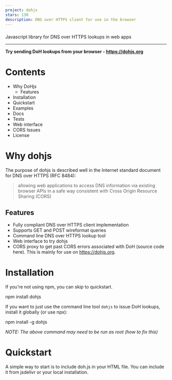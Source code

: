 ```yaml
---
project: dohjs
stars: 130
description: DNS over HTTPS client for use in the browser
---
```


###   
  
Javascript library for DNS over HTTPS lookups in web apps

* * *

**Try sending DoH lookups from your browser - https://dohjs.org**

Contents
========

-   Why DoHjs
    -   Features
-   Installation
-   Quickstart
-   Examples
-   Docs
-   Tests
-   Web interface
-   CORS Issues
-   License

Why dohjs
=========

The purpose of dohjs is described well in the Internet standard document for DNS over HTTPS (RFC 8484):

> allowing web applications to access DNS information via existing browser APIs in a safe way consistent with Cross Origin Resource Sharing (CORS)

Features
--------

-   Fully compliant DNS over HTTPS client implementation
-   Supports GET and POST wireformat queries
-   Command line DNS over HTTPS lookup tool
-   Web interface to try dohjs
-   CORS proxy to get past CORS errors associated with DoH (source code here). This is mainly for use on https://dohjs.org.

Installation
============

If you're not using npm, you can skip to quickstart.

npm install dohjs

If you want to just use the command line tool `dohjs` to issue DoH lookups, install it globally (or use npx):

npm install -g dohjs

_NOTE: The above command may need to be run as root (how to fix this)_

Quickstart
==========

A simple way to start is to include doh.js in your HTML file. You can include it from jsdelivr or your local installation.

<!-- from CDN -->
<script src\="https://cdn.jsdelivr.net/npm/dohjs@latest/dist/doh.min.js"\></script\>
<!-- from local installation -->
<script src\="/path/to/node\_modules/dohjs/dist/doh.min.js"\></script\>

If your project is mostly nodejs-style (e.g. you're using browserify), you can `require()` dohjs like so:

const doh \= require('dohjs');

Now here's a quick example of a DoH lookup using dohjs:

// create your stub resolver
const resolver \= new doh.DohResolver('https://1.1.1.1/dns-query');

// lookup the A records for example.com and log the IP addresses to the console
resolver.query('example.com', 'A')
  .then(response \=> {
    response.answers.forEach(ans \=> console.log(ans.data));
  })
  .catch(err \=> console.error(err));

Examples
========

Checkout our examples to see dohjs in action. See examples/README for a description of the examples.

To serve thr examples, run `npm start`. Your browser will open up to an index of your current directory, then just navigate to the examples and open whatever html file you were wanting to look at.

Docs
====

API documentation for dohjs can be found in docs/README.md.

Documentation for the dohjs CLI is in docs/cli.md.

Contributing
============

We love contributors!

If you find a bug in dohjs, or you have a feature you'd like added, please open an issue and/or submit a pull request.

Tests
=====

To run tests, clone the repo, and run:

npm test

Web interface
=============

The web interface is available at https://dohjs.org.

See the `gh-pages` branch for code.

CORS issues
===========

You'll probably get some CORS errors when sending DoH queries. A few ways to get around those are:

-   Use a CORS proxy. At dohjs.org, there is an option to use a CORS proxy if you want to try it out.
-   Disable CORS when you launch your browser sometimes works (e.g. `google-chrome --user-data-dir=/tmp/asdf --disable-web-security`)
-   Run your own DoH server that sets the Access-Control-Allow-Origin header appropriately (e.g. `Access-Control-Allow-Origin: *` to allow everyone)

License
=======

MIT (see LICENSE)
